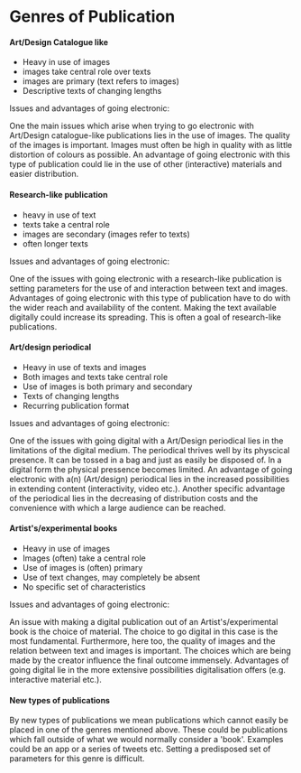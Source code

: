 Genres of Publication
======================


#### Art/Design Catalogue like
 
- Heavy in use of images
- images take central role over texts
- images are primary (text refers to images)
- Descriptive texts of changing lengths

Issues and advantages of going electronic:

One the main issues which arise when trying to go electronic with Art/Design catalogue-like publications lies in the use of images. The quality of the images is important. Images must often be high in quality with as little distortion of colours as possible. 
	An advantage of going electronic with this type of publication could lie in the use of other (interactive) materials and easier distribution. 

#### Research-like publication 

- heavy in use of text
- texts take a central role
- images are secondary (images refer to texts)
- often longer texts

Issues and advantages of going electronic:

One of the issues with going electronic with a research-like publication is setting parameters for the use of and interaction between text and images. Advantages of going electronic with this type of publication have to do with the wider reach and availability of the content. Making the text available digitally could increase its spreading. This is often a goal of research-like publications. 


#### Art/design periodical


- Heavy in use of texts and images
- Both images and texts take central role
- Use of images is both primary and secondary
- Texts of changing lengths
- Recurring publication format


Issues and advantages of going electronic:

One of the issues with going digital with a Art/Design periodical lies in the limitations of the digital medium. The periodical thrives well by its physcical presence. It can be tossed in a bag and just as easily be disposed of. In a digital form the physical pressence becomes limited. An advantage of going electronic with a(n) (Art/design) periodical lies in the increased possibilities in extending content (interactivity, video etc.). Another specific advantage of the periodical lies in the decreasing of distribution costs and the convenience with which a large audience can be reached.


#### Artist's/experimental books

- Heavy in use of images
- Images (often) take a central role 
- Use of images is (often) primary
- Use of text changes, may completely be absent
- No specific set of characteristics

Issues and advantages of going electronic:

An issue with making a digital publication out of an Artist's/experimental book is the choice of material. The choice to go digital in this case is the most fundamental. Furthermore, here too, the quality of images and the relation between text and images is important. The choices which are being made by the creator influence the final outcome immensely. Advantages of going digital lie in the more extensive possibilities digitalisation offers (e.g. interactive material etc.).

#### New types of publications

By new types of publications we mean publications which cannot easily be placed in one of the genres mentioned above. These could be publications which fall outside of what we would normally consider a 'book'. Examples could be an app or a series of tweets etc. Setting a predisposed set of parameters for this genre is difficult. 





